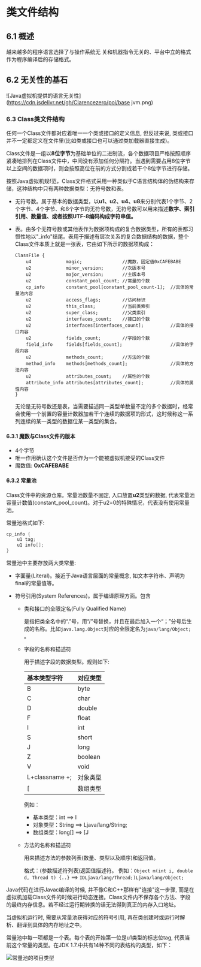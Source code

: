 # 类文件结构

## 6.1 概述

越来越多的程序语言选择了与操作系统无 关和机器指令无关的、平台中立的格式作为程序编译后的存储格式。

## 6.2 无关性的基石

![Java虚拟机提供的语言无关性](https://cdn.jsdelivr.net/gh/Clarencezero/poi/base jvm.png)



### 6.3 Class类文件结构

任何一个Class文件都对应着唯一一个类或接口的定义信息, 但反过来说, 类或接口并不一定都定义在文件里(比如类或接口也可以通过类加载器直接生成)。

Class文件是一组以**8位字节**为基础单位的二进制流，各个数据项目严格按照顺序紧凑地排列在Class文件中，中间没有添加任何分隔符。当遇到需要占用8位字节以上空间的数据项时，则会按照高位在前的方式分割成若干个8位字节进行存储。

按照Java虚拟机规f范，Class文件格式采用一种类似于C语言结构体的伪结构来存储，这种结构中只有两种数据类型：无符号数和表。

- 无符号数。属于基本的数据类型，以**u1、u2、u4、u8**来分别代表1个字节、2个字节、4个字节、和8个字节的无符号数，无符号数可以用来描述**数字、索引引用、数量值、或者按照UTF-8编码构成字符串值。**

- 表。由多个无符号数或其他表作为数据项构成的复合数据类型，所有的表都习惯性地以"_info"结尾。表用于描述有层次关系的复合数据结构的数据，整个Class文件本质上就是一张表，它由如下所示的数据项构成：

  ```
  ClassFile {
      u4             magic;               //魔数，固定值0xCAFEBABE 
      u2             minor_version;       //次版本号
      u2             major_version;       //主版本号 
      u2             constant_pool_count; //常量的个数 
      cp_info        constant_pool[constant_pool_count-1];  //具体的常量池内容
      u2             access_flags;        //访问标识 
      u2             this_class;          //当前类索引 
      u2             super_class;         //父类索引
      u2             interfaces_count;    //接口的个数
      u2             interfaces[interfaces_count];          //具体的接口内容
      u2             fields_count;        //字段的个数
      field_info     fields[fields_count];                  //具体的字段内容
      u2             methods_count;       //方法的个数
      method_info    methods[methods_count];                //具体的方法内容
      u2             attributes_count;    //属性的个数
      attribute_info attributes[attributes_count];          //具体的属性内容
  }
  ```

  无论是无符号数还是表，当需要描述同一类型单数量不定的多个数据时，经常会使用一个前置的容量计数器加若干个连续的数据项的形式，这时候称这一系列连续的某一类型的数据位某一类型的集合。

#### 6.3.1 魔数与Class文件的版本

- 4个字节
- 唯一作用确认这个文件是否作为一个能被虚拟机接受的Class文件
- 魔数值: **OxCAFEBABE**

#### 6.3.2 常量池

Class文件中的资源仓库。常量池数量不固定, 入口放置**u2**类型的数据, 代表常量池容量计数值(constant_pool_count)。对于u2=0的特殊情况，代表没有使用常量池。

常量池格式如下:

```c
cp_info {
    u1 tag;
    u1 info[];
}
```

常量池中主要存放两大类常量: 

- 字面量(Literal)。接近于Java语言层面的常量概念, 如文本字符串、声明为final的常量值等。

- 符号引用(System References)。属于编译原理方面。包含

  - 类和接口的全限定名(Fully Qualified Name)

    是指把类全名中的“.”号，用“/”号替换，并且在最后加入一个“；”分号后生成的名称。比如`java.lang.Object`对应的全限定名为`java/lang/Object;` 。

  - 字段的名称和描述符

    用于描述字段的数据类型。规则如下: 

    | 基本类型字符   | 对应类型 |
    | :------------- | :------- |
    | B              | byte     |
    | C              | char     |
    | D              | double   |
    | F              | float    |
    | I              | int      |
    | S              | short    |
    | J              | long     |
    | Z              | boolean  |
    | V              | void     |
    | L+classname +; | 对象类型 |
    | [              | 数组类型 |

    例如：

    - 基本类型：int ==> I
    - 对象类型：String ==> Ljava/lang/String;
    - 数组类型：long[] ==> [J

  - 方法的名称和描述符

    用来描述方法的参数列表(数量、类型以及顺序)和返回值。

    格式：(参数描述符列表)返回值描述符。
    例如：`Object m(int i, double d, Thread t) {..}` ==> `IDLjava/lang/Thread;)Ljava/lang/Object;`

Java代码在进行Javac编译的时候, 并不像C和C++那样有"连接"这一步骤, 而是在虚拟机加载Class文件的时候进行动态连接。Class文件内不保存各个方法、字段的最终内存信息。若不经过运行期转换的话无法得到真正的内存入口地址。

当虚拟机运行时, 需要从常量池获得对应的符号引用, 再在类创建时或运行时解析、翻译到具体的内存地址之中。

常量池中每一项都是一个表。每个表的开始第一位是u1类型的标志位tag, 代表当前这个常量的类型。在JDK 1.7.中共有14种不同的表结构的类型，如下：

![常量池的项目类型](https://cdn.jsdelivr.net/gh/Clarencezero/poi/constant_type.png)



















































